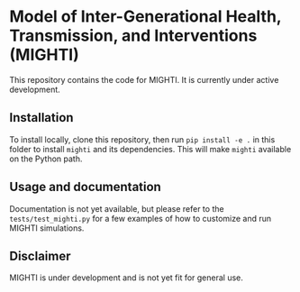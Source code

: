 Model of Inter-Generational Health, Transmission, and Interventions (MIGHTI)
=======================================

This repository contains the code for MIGHTI. It is currently under active development.


Installation
------------

To install locally, clone this repository, then run ``pip install -e .`` in this folder to install ``mighti`` and its dependencies. This will make ``mighti`` available on the Python path.


Usage and documentation
-----------------------

Documentation is not yet available, but please refer to the `tests/test_mighti.py` for a few examples of how to customize and run MIGHTI simulations. 


Disclaimer
----------

MIGHTI is under development and is not yet fit for general use. 


